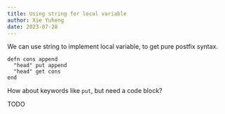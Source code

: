 ```yaml
---
title: Using string for local variable
author: Xie Yuheng
date: 2023-07-28
---
```


We can use string to implement local variable,
to get pure postfix syntax.

```inet
defn cons append
  "head" put append
  "head" get cons
end
```

How about keywords like `put`, but need a code block?

TODO
